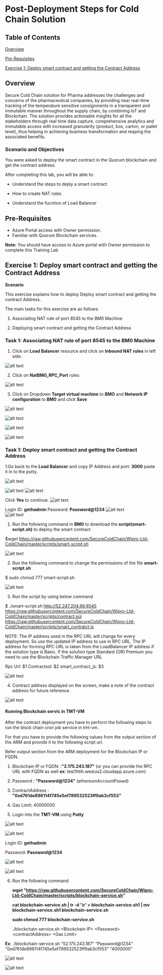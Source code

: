 # Post-Deployment Steps for Cold Chain Solution

## Table of Contents

[Overview](#Overview)

[Pre-Requisites](#Pre-requisites)

[Exercise 1: Deploy smart contract and getting the Contract Address](#exercise-1-deploy-smart-contract-and-getting-the-contract-address)

## Overview

Secure Cold Chain solution for Pharma addresses the challenges and concerns of the pharmaceutical companies, by providing near real-time tracking of the temperature sensitive consignments in a transparent and immutable manner throughout the supply chain, by combining IoT and Blockchain. The solution provides actionable insights for all the stakeholders through real time data capture, comprehensive analytics and immutable access with increased granularity (product, box, carton, or pallet level), thus helping in achieving business transformation and reaping the associated benefits.

### Scenario and Objectives

You were asked to deploy the smart contract in the Quorum blockchain and get the contract address.

After completing this lab, you will be able to:

*	Understand the steps to deply a smart contract

*	How to create NAT rules

*  Understand the fucntion of Load Balancer


## Pre-Requisites

* Azure Portal access with Owner permission.
* Familiar with Quorum Blockchain services.

**Note:** You should have access to Azure portal with Owner permission to complete this Training Lab

## Exercise 1: Deploy smart contract and getting the Contract Address

**Scenario**

This exercise explains how to deploy Deploy smart contract and getting the contract Address.

The main tasks for this exercise are as follows:
 
1.	Associating NAT rule of port 8545 to the BM0 Machine

2.	Deploying smart contract and getting the Contract Address


### Task 1: Associating NAT rule of port 8545 to the BM0 Machine

1. Click on **Load Balancer** resource and click on **Inbound NAT rules** in left side.

![alt text](https://github.com/SecureColdChain/Wipro-Ltd-ColdChain/blob/master/Documentation/images/de10.PNG)

2. Click on **NatBM0_RPC_Port** rules

![alt text](https://github.com/SecureColdChain/Wipro-Ltd-ColdChain/blob/master/Documentation/images/de11.PNG)

3. Click on Dropdown **Target virtual machine** to **BMO** and **Network IP configuration** to **BM0** and click **Save**

![alt text](https://github.com/SecureColdChain/Wipro-Ltd-ColdChain/blob/master/Documentation/images/de12.PNG)

![alt text](https://github.com/SecureColdChain/Wipro-Ltd-ColdChain/blob/master/Documentation/images/de13.PNG)

![alt text](https://github.com/SecureColdChain/Wipro-Ltd-ColdChain/blob/master/Documentation/images/de14.PNG)

![alt text](https://github.com/SecureColdChain/Wipro-Ltd-ColdChain/blob/master/Documentation/images/de15.PNG)

### Task 1: Deploy smart contract and getting the Contract Address

1.Go back to the **Load Balancer** and copy IP Address and port: **3000** paste it in to the putty.

![alt text](https://github.com/SecureColdChain/Wipro-Ltd-ColdChain/blob/master/Documentation/images/d51.png)

![alt text](https://github.com/SecureColdChain/Wipro-Ltd-ColdChain/blob/master/Documentation/images/d52.png)
![alt text](https://github.com/SecureColdChain/Wipro-Ltd-ColdChain/blob/master/Documentation/images/d53.png)

Click **Yes** to continue.
![alt text](https://github.com/SecureColdChain/Wipro-Ltd-ColdChain/blob/master/Documentation/images/d54.png)    

Login ID: **gethadmin**
Password: **Password@1234**
![alt text](https://github.com/SecureColdChain/Wipro-Ltd-ColdChain/blob/master/Documentation/images/d55.png)    
![alt text](https://github.com/SecureColdChain/Wipro-Ltd-ColdChain/blob/master/Documentation/images/d56.png)  

1.	Run the following command in **BM0** to download the **script(smart-script.sh)** to deploy the smart contract

$wget https://raw.githubusercontent.com/SecureColdChain/Wipro-Ltd-ColdChain/master/scripts/smart-script.sh

![alt text](https://github.com/SecureColdChain/Wipro-Ltd-ColdChain/blob/master/Documentation/images/d57.png)

2.	Run the following command to change the permissions of the file **smart-script.sh**

$ sudo chmod 777 smart-script.sh 

![alt text](https://github.com/SecureColdChain/Wipro-Ltd-ColdChain/blob/master/Documentation/images/d58.png)    
    
3.	Run the script by using below command 

$ ./smart-script.sh http://52.247.204.66:8545 https://raw.githubusercontent.com/SecureColdChain/Wipro-Ltd-ColdChain/master/scripts/contract.sol https://raw.githubusercontent.com/SecureColdChain/Wipro-Ltd-ColdChain/master/scripts/smart_contratct.js

NOTE: The IP address used in the RPC URL will change for every deployment. So use the updated IP address to use in RPC URL. The IP address for forming RPC URL is taken from the LoadBalancer IP address if the solution type is Basic. If the solution type Standard (OR) Premium you need to use the Blockchain Traffic Manager URL  

Rpc Url: $1
Contractsol: $2
smart_contract_js: $3
    
![alt text](https://github.com/SecureColdChain/Wipro-Ltd-ColdChain/blob/master/Documentation/images/d59.png)    
    
4. Contract address displayed on the screen, make a note of the contract address for future reference.   
    
![alt text](https://github.com/SecureColdChain/Wipro-Ltd-ColdChain/blob/master/Documentation/images/d60.png)

#### Running Blockchain servic in TMT-VM

After the contract deployment you have to perform the following steps to run the block chain cron job service in tmt-vm.

For that you have to provide the following values from the output section of the ARM and provide it to the following script url.

Refer output section from the ARM deployment for the Blockchain IP or FQDN.

1. Blockchain IP or FQDN: :**"2.175.243.187"** (or you can provide the RPC URL with FQDN as well **ex**: test1htih.westus2.cloudapp.azure.com)

2. Password : **"Password@1234"** (ethereumAccountPsswd)

3. ContractAddress : **"0xd761de896114f745e5ef789532523ff9ab3cf553"**

4. Gas Limit: 40000000

5. Login into the **TMT-VM** using **Putty**

![alt text](https://github.com/SecureColdChain/Wipro-Ltd-ColdChain/blob/master/Documentation/images/d60-1.PNG)

![alt text](https://github.com/SecureColdChain/Wipro-Ltd-ColdChain/blob/master/Documentation/images/d60-3.PNG)

Login ID: **gethadmin**

Password: **Password@1234**

![alt text](https://github.com/SecureColdChain/Wipro-Ltd-ColdChain/blob/master/Documentation/images/d60-5.PNG)

![alt text](https://github.com/SecureColdChain/Wipro-Ltd-ColdChain/blob/master/Documentation/images/d60-6.PNG)


6. Run the following command: 

    **wget "https://raw.githubusercontent.com/SecureColdChain/Wipro-Ltd-ColdChain/master/scripts/blockchain-service.sh"**

    **cat blockchain-service.sh | tr -d '\r' > blockchain-service.sh1 | mv blockchain-service.sh1 blockchain-service.sh**

    **sudo chmod 777 blockchain-service.sh**

    ./blockchain-service.sh &lt;Blockchain IP&gt; &lt;Password&gt; &lt;contractAddress&gt; &lt;Gas Limit&gt;

**Ex**: ./blockchain-service.sh "52.175.243.187" "Password@1234" "0xd761de896114f745e5ef789532523ff9ab3cf553" "4000000"

![alt text](https://github.com/SecureColdChain/Wipro-Ltd-ColdChain/blob/master/Documentation/images/d60-7.PNG)

![alt text](https://github.com/SecureColdChain/Wipro-Ltd-ColdChain/blob/master/Documentation/images/d60-8.PNG)
